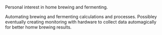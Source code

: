 Personal interest in home brewing and fermenting.

Automating brewing and fermenting calculations and processes. Possibley eventually creating monitoring with hardware to collect data automagically for better homw brewing results.
